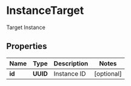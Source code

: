 

# InstanceTarget

Target Instance

## Properties

| Name | Type | Description | Notes |
|------------ | ------------- | ------------- | -------------|
|**id** | **UUID** | Instance ID |  [optional] |



